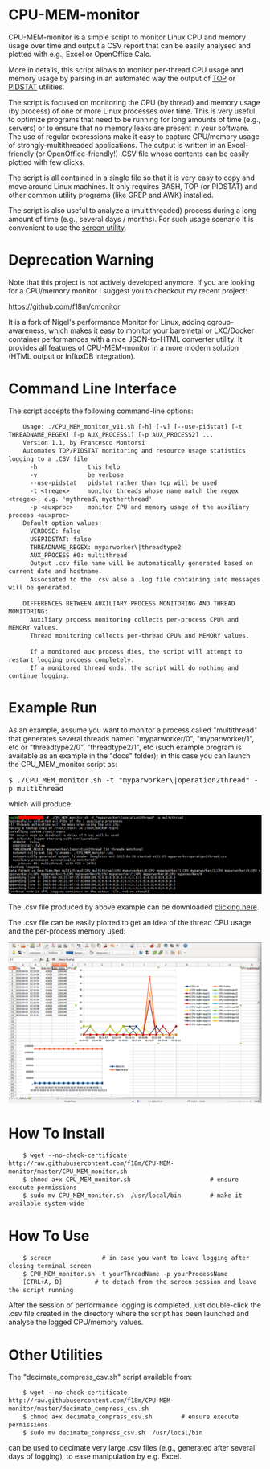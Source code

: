 # CPU-MEM-monitor
CPU-MEM-monitor is a simple script to monitor Linux CPU and memory usage over time and output a CSV report 
that can be easily analysed and plotted with e.g., Excel or OpenOffice Calc.

More in details, this script allows to monitor per-thread CPU usage and memory usage by parsing 
in an automated way the output of <a href="http://linux.die.net/man/1/top">TOP</a> or 
<a href="http://sebastien.godard.pagesperso-orange.fr/index.html">PIDSTAT</a> utilities.

The script is focused on monitoring the CPU (by thread) and memory usage (by process) of one or more Linux
processes over time. This is very useful to optimize programs that need to be running for long amounts of
time (e.g., servers) or to ensure that no memory leaks are present in your software.
The use of regular expressions make it easy to capture CPU/memory usage of strongly-multithreaded applications.
The output is written in an Excel-friendly (or OpenOffice-friendly!) .CSV file whose contents can be easily 
plotted with few clicks.

The script is all contained in a single file so that it is very easy to copy and move around Linux machines.
It only requires BASH, TOP (or PIDSTAT) and other common utility programs (like GREP and AWK) installed.

The script is also useful to analyze a (multithreaded) process during a long amount of time (e.g., several days / months).
For such usage scenario it is convenient to use the <a href="https://www.linode.com/docs/networking/ssh/using-gnu-screen-to-manage-persistent-terminal-sessions">screen utility</a>.


# Deprecation Warning

Note that this project is not actively developed anymore. If you are looking for a CPU/memory monitor I suggest you
to checkout my recent project:

 https://github.com/f18m/cmonitor
 
It is a fork of Nigel's performance Monitor for Linux, adding cgroup-awareness, which makes it easy to monitor 
your baremetal or LXC/Docker container performances with a nice JSON-to-HTML converter utility.
It provides all features of CPU-MEM-monitor in a more modern solution (HTML output or InfluxDB integration).


# Command Line Interface

The script accepts the following command-line options:

```
    Usage: ./CPU_MEM_monitor_v11.sh [-h] [-v] [--use-pidstat] [-t THREADNAME_REGEX] [-p AUX_PROCESS1] [-p AUX_PROCESS2] ...
    Version 1.1, by Francesco Montorsi
    Automates TOP/PIDSTAT monitoring and resource usage statistics logging to a .CSV file
      -h              this help
      -v              be verbose
      --use-pidstat   pidstat rather than top will be used
      -t <tregex>     monitor threads whose name match the regex <tregex>; e.g. 'mythread\|myotherthread'
      -p <auxproc>    monitor CPU and memory usage of the auxiliary process <auxproc>
    Default option values:
      VERBOSE: false
      USEPIDSTAT: false
      THREADNAME_REGEX: myparworker\|threadtype2
      AUX_PROCESS #0: multithread
      Output .csv file name will be automatically generated based on current date and hostname.
      Associated to the .csv also a .log file containing info messages will be generated.

    DIFFERENCES BETWEEN AUXILIARY PROCESS MONITORING AND THREAD MONITORING:
      Auxiliary process monitoring collects per-process CPU% and MEMORY values.
      Thread monitoring collects per-thread CPU% and MEMORY values.

      If a monitored aux process dies, the script will attempt to restart logging process completely.
      If a monitored thread ends, the script will do nothing and continue logging.
```



# Example Run

As an example, assume you want to monitor a process called "multithread" that generates several threads
named "myparworker/0", "myparworker/1", etc or "threadtype2/0", "threadtype2/1", etc
(such example program is available as an example in the "docs" folder); 
in this case you can launch the CPU_MEM_monitor script as:

<tt>
    $ ./CPU_MEM_monitor.sh -t "myparworker\|operation2thread" -p multithread
</tt>

which will produce:

<img src="docs/script_screenshot.png" />

The .csv file produced by above example can be downloaded
<a href="docs/ubuntu-multithread-2015-04-04-started-at02-28.csv">clicking here</a>.

The .csv file can be easily plotted to get an idea of the thread CPU usage and the per-process memory used:

<img src="docs/openoffice_calc_screenshot.png" />



# How To Install

```
    $ wget --no-check-certificate http://raw.githubusercontent.com/f18m/CPU-MEM-monitor/master/CPU_MEM_monitor.sh
    $ chmod a+x CPU_MEM_monitor.sh                      # ensure execute permissions
    $ sudo mv CPU_MEM_monitor.sh  /usr/local/bin        # make it available system-wide
```

# How To Use

```
    $ screen              # in case you want to leave logging after closing terminal screen
    $ CPU_MEM_monitor.sh -t yourThreadName -p yourProcessName
    [CTRL+A, D]         # to detach from the screen session and leave the script running
```

After the session of performance logging is completed, just double-click the .csv file created in
the directory where the script has been launched and analyse the logged CPU/memory values.


# Other Utilities

The "decimate_compress_csv.sh" script available from:

```
    $ wget --no-check-certificate http://raw.githubusercontent.com/f18m/CPU-MEM-monitor/master/decimate_compress_csv.sh
    $ chmod a+x decimate_compress_csv.sh        # ensure execute permissions
    $ sudo mv decimate_compress_csv.sh  /usr/local/bin
```

can be used to decimate very large .csv files (e.g., generated after several days of logging),
to ease manipulation by e.g. Excel.

